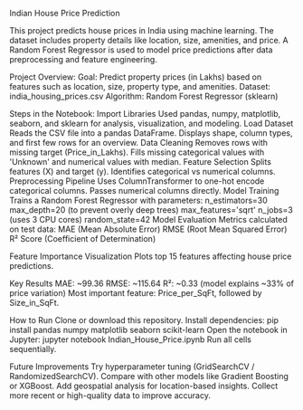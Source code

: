 Indian House Price Prediction

This project predicts house prices in India using machine learning. The dataset includes property details like location, size, amenities, and price. A Random Forest Regressor is used to model price predictions after data preprocessing and feature engineering.

Project Overview:
Goal: Predict property prices (in Lakhs) based on features such as location, size, property type, and amenities.
Dataset: india_housing_prices.csv
Algorithm: Random Forest Regressor (sklearn)

Steps in the Notebook:
Import Libraries
  Used pandas, numpy, matplotlib, seaborn, and sklearn for analysis, visualization, and modeling.
Load Dataset
  Reads the CSV file into a pandas DataFrame.
  Displays shape, column types, and first few rows for an overview.
Data Cleaning
  Removes rows with missing target (Price_in_Lakhs).
  Fills missing categorical values with 'Unknown' and numerical values with median.
Feature Selection
  Splits features (X) and target (y).
  Identifies categorical vs numerical columns.
Preprocessing Pipeline
  Uses ColumnTransformer to one-hot encode categorical columns.
  Passes numerical columns directly.
Model Training
Trains a Random Forest Regressor with parameters:
  n_estimators=30
  max_depth=20 (to prevent overly deep trees)
  max_features='sqrt'
  n_jobs=3 (uses 3 CPU cores)
  random_state=42
Model Evaluation
Metrics calculated on test data:
  MAE (Mean Absolute Error)
  RMSE (Root Mean Squared Error)
  R² Score (Coefficient of Determination)
  
Feature Importance Visualization
  Plots top 15 features affecting house price predictions.

Key Results
  MAE: ~99.36
  RMSE: ~115.64
  R²: ~0.33 (model explains ~33% of price variation)
  Most important feature: Price_per_SqFt, followed by Size_in_SqFt.

How to Run
  Clone or download this repository.
  Install dependencies:
  pip install pandas numpy matplotlib seaborn scikit-learn
  Open the notebook in Jupyter:
  jupyter notebook Indian_House_Price.ipynb
  Run all cells sequentially.

Future Improvements
  Try hyperparameter tuning (GridSearchCV / RandomizedSearchCV).
  Compare with other models like Gradient Boosting or XGBoost.
  Add geospatial analysis for location-based insights.
  Collect more recent or high-quality data to improve accuracy.
